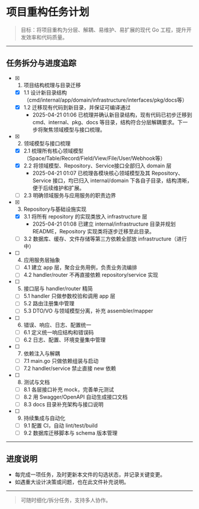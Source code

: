 # 项目重构任务计划

> 目标：将项目重构为分层、解耦、易维护、易扩展的现代 Go 工程，提升开发效率和代码质量。

---

## 任务拆分与进度追踪

- [x] 1. 项目结构梳理与目录迁移
    - [x] 1.1 设计新目录结构（cmd/internal/app/domain/infrastructure/interfaces/pkg/docs等）
    - [x] 1.2 迁移现有代码到新目录，并保证可编译通过
        - 2025-04-21 01:06 已梳理并确认新目录结构，现有代码已初步迁移到 cmd、internal、pkg、docs 等目录，结构符合分层解耦要求。下一步将聚焦领域模型与接口梳理。
- [x] 2. 领域模型与接口梳理
    - [x] 2.1 梳理所有核心领域模型（Space/Table/Record/Field/View/File/User/Webhook等）
    - [x] 2.2 将领域模型、Repository、Service接口全部归入 domain 层
        - 2025-04-21 01:07 已梳理各模块核心领域模型及其 Repository、Service 接口，均已归入 internal/domain 下各自子目录，结构清晰，便于后续维护和扩展。
    - [ ] 2.3 明确领域服务与应用服务的职责边界
- [x] 3. Repository与基础设施实现
    - [x] 3.1 将所有 repository 的实现类放入 infrastructure 层
        - 2025-04-21 01:08 已建立 internal/infrastructure 目录并规划 README，Repository 实现类将逐步迁移至此目录。
    - [ ] 3.2 数据库、缓存、文件存储等第三方依赖全部放 infrastructure（进行中）
- [ ] 4. 应用服务层抽象
    - [ ] 4.1 建立 app 层，聚合业务用例，负责业务流编排
    - [ ] 4.2 handler/router 不再直接依赖 repository/service 实现
- [ ] 5. 接口层与 handler/router 精简
    - [ ] 5.1 handler 只做参数校验和调用 app 层
    - [ ] 5.2 路由注册集中管理
    - [ ] 5.3 DTO/VO 与领域模型分离，补充 assembler/mapper
- [ ] 6. 错误、响应、日志、配置统一
    - [ ] 6.1 定义统一响应结构和错误码
    - [ ] 6.2 日志、配置、环境变量集中管理
- [ ] 7. 依赖注入与解耦
    - [ ] 7.1 main.go 只做依赖组装与启动
    - [ ] 7.2 handler/service 禁止直接 new 依赖
- [ ] 8. 测试与文档
    - [ ] 8.1 各层接口补充 mock，完善单元测试
    - [ ] 8.2 用 Swagger/OpenAPI 自动生成接口文档
    - [ ] 8.3 docs 目录补充架构与接口说明
- [ ] 9. 持续集成与自动化
    - [ ] 9.1 配置 CI，自动 lint/test/build
    - [ ] 9.2 数据库迁移脚本与 schema 版本管理

---

## 进度说明
- 每完成一项任务，及时更新本文件的勾选状态，并记录关键变更。
- 如遇重大设计决策或问题，也在此文件补充说明。

---

> 可随时细化/拆分任务，支持多人协作。
